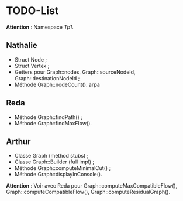# TODO-List

**Attention** : Namespace *Tp1*.

## Nathalie

- Struct Node ;
- Struct Vertex ;
- Getters pour Graph::nodes, Graph::sourceNodeId, Graph::destinationNodeId ;
- Méthode Graph::nodeCount().
arpa
## Reda

- Méthode Graph::findPath() ;
- Méthode Graph::findMaxFlow().

## Arthur

- Classe Graph (méthod stubs) ;
- Classe Graph::Builder (full impl) ;
- Méthode Graph::computeMinimalCut() ;
- Méthode Graph::displayInConsole().

**Attention** : Voir avec Reda pour Graph::computeMaxCompatibleFlow(), Graph::computeCompatibleFlow(), Graph::computeResidualGraph().
